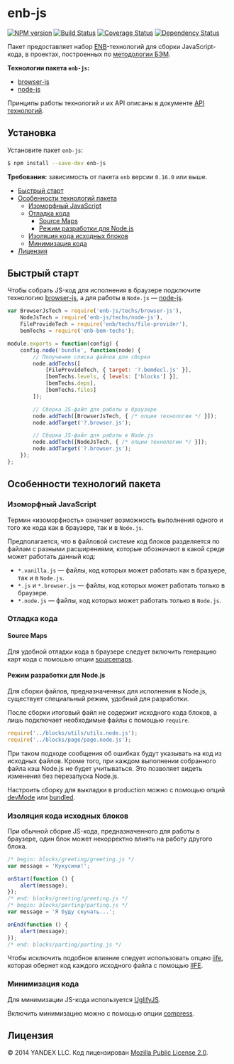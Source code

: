 enb-js
======

[![NPM version](https://img.shields.io/npm/v/enb-js.svg?style=flat)](https://www.npmjs.org/package/enb-js)
[![Build Status](https://img.shields.io/travis/enb-make/enb-js/master.svg?style=flat&label=tests)](https://travis-ci.org/enb-make/enb-js)
[![Coverage Status](https://img.shields.io/coveralls/enb-make/enb-js.svg?style=flat)](https://coveralls.io/r/enb-make/enb-js?branch=master)
[![Dependency Status](https://img.shields.io/david/enb-make/enb-js.svg?style=flat)](https://david-dm.org/enb-make/enb-js)

Пакет предоставляет набор [ENB](https://ru.bem.info/tools/bem/enb-bem/)-технологий для сборки
JavaScript-кода, в проектах, построенных по [методологии БЭМ](https://ru.bem.info/method/).

**Технологии пакета `enb-js`:**

* [browser-js](api.ru.md#browser-js)
* [node-js](api.ru.md#node-js)

Принципы работы технологий и их API описаны в документе [API технологий](api.ru.md).

## Установка

Установите пакет `enb-js`:

```sh
$ npm install --save-dev enb-js
```

**Требования:** зависимость от пакета `enb` версии `0.16.0` или выше.

<!-- TOC -->
- [Быстрый старт](#Быстрый-старт)
- [Особенности технологий пакета](#Особенности-технологий-пакета)
  - [Изоморфный JavaScript](#Изоморфный-javascript)
  - [Отладка кода](#Отладка-кода)
    - [Source Maps](#source-maps)
    - [Режим разработки для Node.js](#Режим-разработки-для-nodejs)
  - [Изоляция кода исходных блоков](#Изоляция-кода-исходных-блоков)
  - [Минимизация кода](#Минимизация-кода)
- [Лицензия](#Лицензия)

<!-- TOC END -->


Быстрый старт
-------------

Чтобы собрать JS-код для исполнения в браузере подключите технологию [browser-js](api.ru.md#browser-js), а для работы в `Node.js` — [node-js](api.ru.md#node-js).

```js
var BrowserJsTech = require('enb-js/techs/browser-js'),
    NodeJsTech = require('enb-js/techs/node-js'),
    FileProvideTech = require('enb/techs/file-provider'),
    bemTechs = require('enb-bem-techs');

module.exports = function(config) {
    config.node('bundle', function(node) {
        // Получение списка файлов для сборки
        node.addTechs([
            [FileProvideTech, { target: '?.bemdecl.js' }],
            [bemTechs.levels, { levels: ['blocks'] }],
            [bemTechs.deps],
            [bemTechs.files]
        ]);

        // Сборка JS-файл для работы в браузере
        node.addTech([BrowserJsTech, { /* опции технологии */ }]);
        node.addTarget('?.browser.js');

        // Сборка JS-файл для работы в Node.js
        node.addTech([NodeJsTech, { /* опции технологии */ }]);
        node.addTarget('?.browser.js');
    });
};
```

Особенности технологий пакета
-----------------------------

### Изоморфный JavaScript

Термин «изоморфность» означает возможность выполнения одного и того же кода как в браузере, так и в `Node.js`.

Предполагается, что в файловой системе код блоков разделяется по файлам с разными расширениями, которые обозначают в какой среде может работать данный код:

* `*.vanilla.js` — файлы, код которых может работать как в бразуере, так и в `Node.js`.
* `*.js` и `*.browser.js` — файлы, код которых может работать только в браузере.
* `*.node.js` — файлы, код которых может работать только в `Node.js`.

### Отладка кода

#### Source Maps

Для удобной отладки кода в браузере следует включить генерацию карт кода с помошью опции [sourcemaps](api.ru.md#sourcemaps).

#### Режим разработки для Node.js

Для сборки файлов, предназначенных для исполнения в Node.js, существует специальный режим, удобный для разработки.

После сборки итоговый файл не содержит исходного кода блоков, а лишь подключает необходимые файлы с помощью `require`.

```js
require('../blocks/utils/utils.node.js');
require('../blocks/page/page.node.js');
```

При таком подходе сообщения об ошибках будут указывать на код из исходных файлов. Кроме того, при каждом выполнении собранного файла кэш Node.js не будет учитываться. Это позволяет видеть изменения без перезапуска Node.js.

Настроить сборку для выкладки в production можно с помощью опций [devMode](api.ru.md#devmode) или [bundled](api.ru.md#bundled).

### Изоляция кода исходных блоков

При обычной сборке JS-кода, предназначенного для работы в браузере, один блок может некорректно влиять на работу другого блока.

```js
/* begin: blocks/greeting/greeting.js */
var message = 'Кукусики!';

onStart(function () {
    alert(message);
});
/* end: blocks/greeting/greeting.js */
/* begin: blocks/parting/parting.js */
var message = 'Я буду скучать...';

onEnd(function () {
    alert(message);
});
/* end: blocks/parting/parting.js */
```

Чтобы исключить подобное влияние следует использовать опцию [iife](api.ru.md#iife), которая обернет код каждого исходного файла с помощью [IIFE](https://en.wikipedia.org/wiki/Immediately-invoked_function_expression).

### Минимизация кода

Для минимизации JS-кода используется [UglifyJS](https://github.com/mishoo/UglifyJS2).

Включить минимизацию можно с помощью опции [compress](api.ru.md#compress).

Лицензия
--------

© 2014 YANDEX LLC. Код лицензирован [Mozilla Public License 2.0](LICENSE.txt).
